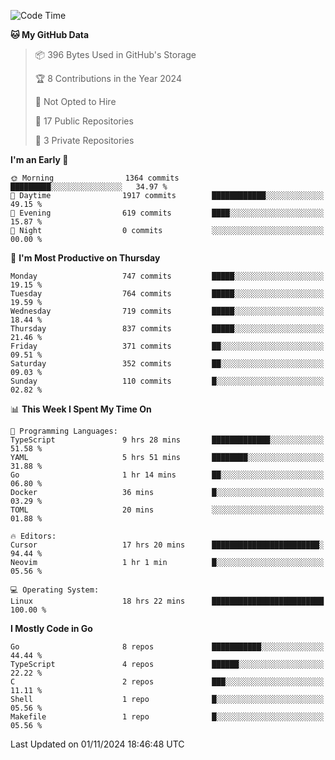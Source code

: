 <!--START_SECTION:waka-->
![Code Time](http://img.shields.io/badge/Code%20Time-923%20hrs%2052%20mins-blue)

**🐱 My GitHub Data** 

> 📦 396 Bytes Used in GitHub's Storage 
 > 
> 🏆 8 Contributions in the Year 2024
 > 
> 🚫 Not Opted to Hire
 > 
> 📜 17 Public Repositories 
 > 
> 🔑 3 Private Repositories 
 > 
**I'm an Early 🐤** 

```text
🌞 Morning                1364 commits        █████████░░░░░░░░░░░░░░░░   34.97 % 
🌆 Daytime                1917 commits        ████████████░░░░░░░░░░░░░   49.15 % 
🌃 Evening                619 commits         ████░░░░░░░░░░░░░░░░░░░░░   15.87 % 
🌙 Night                  0 commits           ░░░░░░░░░░░░░░░░░░░░░░░░░   00.00 % 
```
📅 **I'm Most Productive on Thursday** 

```text
Monday                   747 commits         █████░░░░░░░░░░░░░░░░░░░░   19.15 % 
Tuesday                  764 commits         █████░░░░░░░░░░░░░░░░░░░░   19.59 % 
Wednesday                719 commits         █████░░░░░░░░░░░░░░░░░░░░   18.44 % 
Thursday                 837 commits         █████░░░░░░░░░░░░░░░░░░░░   21.46 % 
Friday                   371 commits         ██░░░░░░░░░░░░░░░░░░░░░░░   09.51 % 
Saturday                 352 commits         ██░░░░░░░░░░░░░░░░░░░░░░░   09.03 % 
Sunday                   110 commits         █░░░░░░░░░░░░░░░░░░░░░░░░   02.82 % 
```


📊 **This Week I Spent My Time On** 

```text
💬 Programming Languages: 
TypeScript               9 hrs 28 mins       █████████████░░░░░░░░░░░░   51.58 % 
YAML                     5 hrs 51 mins       ████████░░░░░░░░░░░░░░░░░   31.88 % 
Go                       1 hr 14 mins        ██░░░░░░░░░░░░░░░░░░░░░░░   06.80 % 
Docker                   36 mins             █░░░░░░░░░░░░░░░░░░░░░░░░   03.29 % 
TOML                     20 mins             ░░░░░░░░░░░░░░░░░░░░░░░░░   01.88 % 

🔥 Editors: 
Cursor                   17 hrs 20 mins      ████████████████████████░   94.44 % 
Neovim                   1 hr 1 min          █░░░░░░░░░░░░░░░░░░░░░░░░   05.56 % 

💻 Operating System: 
Linux                    18 hrs 22 mins      █████████████████████████   100.00 % 
```

**I Mostly Code in Go** 

```text
Go                       8 repos             ███████████░░░░░░░░░░░░░░   44.44 % 
TypeScript               4 repos             ██████░░░░░░░░░░░░░░░░░░░   22.22 % 
C                        2 repos             ███░░░░░░░░░░░░░░░░░░░░░░   11.11 % 
Shell                    1 repo              █░░░░░░░░░░░░░░░░░░░░░░░░   05.56 % 
Makefile                 1 repo              █░░░░░░░░░░░░░░░░░░░░░░░░   05.56 % 
```




 Last Updated on 01/11/2024 18:46:48 UTC
<!--END_SECTION:waka-->
